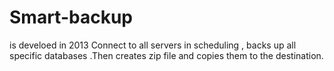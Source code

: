 # Smart-backup
is develoed in 2013
Connect to all servers in scheduling , backs up all specific databases .Then creates zip file and copies them to the destination. 
